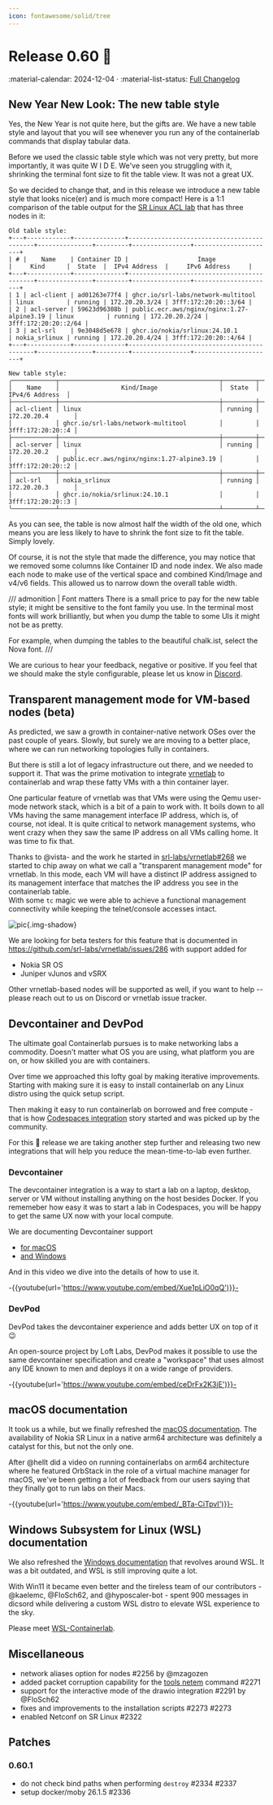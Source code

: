 ```yaml
---
icon: fontawesome/solid/tree
---
```


# Release 0.60 :christmas_tree:

:material-calendar: 2024-12-04 · :material-list-status: [Full Changelog](https://github.com/srl-labs/containerlab/releases)

## New Year New Look: The new table style

Yes, the New Year is not quite here, but the gifts are. We have a new table style and layout that you will see whenever you run
any of the containerlab commands that display tabular data.

Before we used the classic table style which was not very pretty, but more importantly, it was quite W I D E. We've seen you struggling with it, shrinking the terminal font size to fit the table view. It was not a great UX.

So we decided to change that, and in this release we introduce a new table style that looks nice(er) and is much more compact! Here is a 1:1 comparison of the table output for the [SR Linux ACL lab](https://github.com/srl-labs/srl-acl-lab) that has three nodes in it:

```
Old table style:
+---+------------+--------------+--------------------------------------------+---------------+---------+----------------+----------------------+
| # |    Name    | Container ID |                   Image                    |     Kind      |  State  |  IPv4 Address  |     IPv6 Address     |
+---+------------+--------------+--------------------------------------------+---------------+---------+----------------+----------------------+
| 1 | acl-client | ad01263e77f4 | ghcr.io/srl-labs/network-multitool         | linux         | running | 172.20.20.3/24 | 3fff:172:20:20::3/64 |
| 2 | acl-server | 59623d96308b | public.ecr.aws/nginx/nginx:1.27-alpine3.19 | linux         | running | 172.20.20.2/24 | 3fff:172:20:20::2/64 |
| 3 | acl-srl    | 9e3048d5e678 | ghcr.io/nokia/srlinux:24.10.1              | nokia_srlinux | running | 172.20.20.4/24 | 3fff:172:20:20::4/64 |
+---+------------+--------------+--------------------------------------------+---------------+---------+----------------+----------------------+

New table style:
╭────────────┬────────────────────────────────────────────┬─────────┬───────────────────╮
│    Name    │                 Kind/Image                 │  State  │   IPv4/6 Address  │
├────────────┼────────────────────────────────────────────┼─────────┼───────────────────┤
│ acl-client │ linux                                      │ running │ 172.20.20.4       │
│            │ ghcr.io/srl-labs/network-multitool         │         │ 3fff:172:20:20::4 │
├────────────┼────────────────────────────────────────────┼─────────┼───────────────────┤
│ acl-server │ linux                                      │ running │ 172.20.20.2       │
│            │ public.ecr.aws/nginx/nginx:1.27-alpine3.19 │         │ 3fff:172:20:20::2 │
├────────────┼────────────────────────────────────────────┼─────────┼───────────────────┤
│ acl-srl    │ nokia_srlinux                              │ running │ 172.20.20.3       │
│            │ ghcr.io/nokia/srlinux:24.10.1              │         │ 3fff:172:20:20::3 │
╰────────────┴────────────────────────────────────────────┴─────────┴───────────────────╯
```

As you can see, the table is now almost half the width of the old one, which means you are less likely to have to shrink the font size to fit the table. Simply lovely.

Of course, it is not the style that made the difference, you may notice that we removed some columns like Container ID and node index. We also made each node to make use of the vertical space and combined Kind/Image and v4/v6 fields. This allowed us to narrow down the overall table width.

/// admonition | Font matters
There is a small price to pay for the new table style; it might be sensitive to the font family you use. In the terminal most fonts will work brilliantly, but when you dump the table to some UIs it might not be as pretty.

For example, when dumping the tables to the beautiful chalk.ist, select the Nova font.
///

We are curious to hear your feedback, negative or positive. If you feel that we should make the style configurable, please let us know in [Discord](https://discord.gg/vAyddtaEV9).

## Transparent management mode for VM-based nodes (beta)

As predicted, we saw a growth in container-native network OSes over the past couple of years. Slowly, but surely we are moving to a better place, where we can run networking topologies fully in containers.

But there is still a lot of legacy infrastructure out there, and we needed to support it. That was the prime motivation to integrate [vrnetlab](../manual/vrnetlab.md) to containerlab and wrap these fatty VMs with a thin container layer.

One particular feature of vrnetlab was that VMs were using the Qemu user-mode network stack, which is a bit of a pain to work with. It boils down to all VMs having the same management interface IP address, which is, of course, not ideal. It is quite critical to network management systems, who went crazy when they saw the same IP address on all VMs calling home. It was time to fix that.

Thanks to @vista- and the work he started in [srl-labs/vrnetlab#268](https://github.com/srl-labs/vrnetlab/pull/268) we started to chip away on what we call a "transparent management mode" for vrnetlab. In this mode, each VM will have a distinct IP address assigned to its management interface that matches the IP address you see in the containerlab table.  
With some `tc` magic we were able to achieve a functional management connectivity while keeping the telnet/console accesses intact.

![pic](https://gitlab.com/rdodin/pics/-/wikis/uploads/dfba443eda655d78307b109beb509f71/image.png){.img-shadow}

We are looking for beta testers for this feature that is documented in https://github.com/srl-labs/vrnetlab/issues/286 with support added for

* Nokia SR OS
* Juniper vJunos and vSRX

Other vrnetlab-based nodes will be supported as well, if you want to help -- please reach out to us on Discord or vrnetlab issue tracker.

## Devcontainer and DevPod

The ultimate goal Containerlab pursues is to make networking labs a commodity. Doesn't matter what OS you are using, what platform you are on, or how skilled you are with containers.

Over time we approached this lofty goal by making iterative improvements. Starting with making sure it is easy to install containerlab on any Linux distro using the quick setup script.

Then making it easy to run containerlab on borrowed and free compute - that is how [Codespaces integration](../manual/codespaces.md) story started and was picked up by the community.

For this :christmas_tree: release we are taking another step further and releasing two new integrations that will help you reduce the mean-time-to-lab even further.

### Devcontainer

The devcontainer integration is a way to start a lab on a laptop, desktop, server or VM without installing anything on the host besides Docker. If you rememeber how easy it was to start a lab in Codespaces, you will be happy to get the same UX now with your local compute.

We are documenting Devcontainer support

* [for macOS](../macos.md#devcontainer)
* [and Windows](../windows.md#devcontainer)

And in this video we dive into the details of how to use it.

-{{youtube(url='https://www.youtube.com/embed/Xue1pLiO0qQ')}}-

### DevPod

DevPod takes the devcontainer experience and adds better UX on top of it :wink:

An open-source project by Loft Labs, DevPod makes it possible to use the same devcontainer specification and create a "workspace" that uses almost any IDE known to men and deploys it on a wide range of providers.

-{{youtube(url='https://www.youtube.com/embed/ceDrFx2K3jE')}}-

## macOS documentation

It took us a while, but we finally refreshed the [macOS documentation](../macos.md). The availability of Nokia SR Linux in a native arm64 architecture was definitely a catalyst for this, but not the only one.

After @hellt did a video on running containerlabs on arm64 architecture where he featured OrbStack in the role of a virtual machine manager for macOS, we've been getting a lot of feedback from our users saying that they finally got to run labs on their Macs.

-{{youtube(url='https://www.youtube.com/embed/_BTa-CiTpvI')}}-

## Windows Subsystem for Linux (WSL) documentation

We also refreshed the [Windows documentation](../windows.md) that revolves around WSL. It was a bit outdated, and WSL is still improving quite a lot.

With Win11 it became even better and the tireless team of our contributors - @kaelemc, @FloSch62, and @hyposcaler-bot - spent 900 messages in dicsord while delivering a custom WSL distro to elevate WSL experience to the sky.

Please meet [WSL-Containerlab](https://github.com/srl-labs/wsl-containerlab).

## Miscellaneous

* network aliases option for nodes #2256 by @mzagozen
* added packet corruption capability for the [tools netem](../cmd/tools/netem/set.md) command #2271
* support for the interactive mode of the drawio integration #2291 by @FloSch62
* fixes and improvements to the installation scripts #2273 #2273
* enabled Netconf on SR Linux #2322

## Patches

### 0.60.1

* do not check bind paths when performing `destroy` #2334 #2337
* setup docker/moby 26.1.5 #2336
